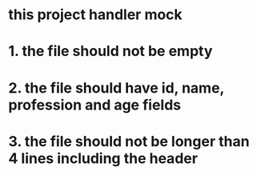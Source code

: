 # this project  handler mock

# 1. the file should not be empty
# 2. the file should have id, name, profession and age fields
# 3. the file should not be longer than 4 lines including the header